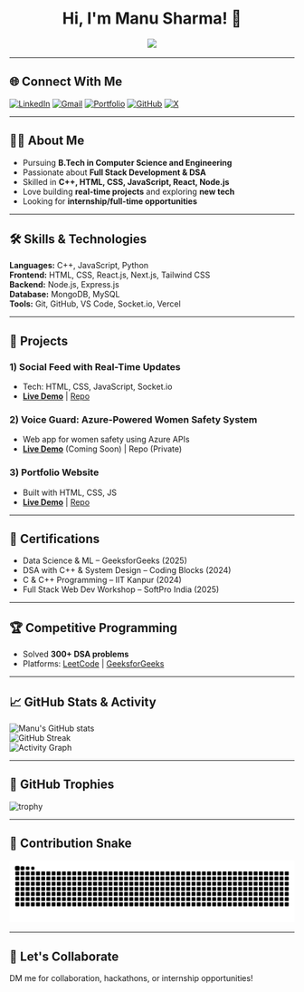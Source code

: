 <!-- Typing effect banner -->
<h1 align="center">
  Hi, I'm Manu Sharma! 👋
</h1>
<p align="center">
  <img src="https://readme-typing-svg.demolab.com?font=Fira+Code&weight=500&size=24&pause=1000&color=36BCF7&center=true&vCenter=true&width=500&lines=Aspiring+Full+Stack+Developer;C%2B%2B+%26+Web+Developer;DSA+Enthusiast;Always+Learning+New+Technologies">
</p>

---

## 🌐 **Connect With Me**

[![LinkedIn](https://img.shields.io/badge/LinkedIn-0077B5?style=for-the-badge&logo=linkedin&logoColor=white)](https://www.linkedin.com/in/manu-sharma8218/)
[![Gmail](https://img.shields.io/badge/Gmail-D14836?style=for-the-badge&logo=gmail&logoColor=white)](mailto:manusharma8164@gmail.com)
[![Portfolio](https://img.shields.io/badge/Portfolio-000000?style=for-the-badge&logo=react&logoColor=white)](https://my-portfolio1-flame-phi.vercel.app)
[![GitHub](https://img.shields.io/badge/GitHub-100000?style=for-the-badge&logo=github&logoColor=white)](https://github.com/ManuSharma82)
[![X](https://img.shields.io/badge/Twitter(X)-000000?style=for-the-badge&logo=x&logoColor=white)](https://x.com/ManuSharma1229)

---

## 👩‍💻 **About Me**
- Pursuing **B.Tech in Computer Science and Engineering**  
- Passionate about **Full Stack Development & DSA**  
- Skilled in **C++, HTML, CSS, JavaScript, React, Node.js**  
- Love building **real-time projects** and exploring **new tech**  
- Looking for **internship/full-time opportunities**  

---

## 🛠 **Skills & Technologies**

**Languages:** C++, JavaScript, Python  
**Frontend:** HTML, CSS, React.js, Next.js, Tailwind CSS  
**Backend:** Node.js, Express.js  
**Database:** MongoDB, MySQL  
**Tools:** Git, GitHub, VS Code, Socket.io, Vercel  

---

## 🚀 **Projects**

### 1) **Social Feed with Real-Time Updates**
- Tech: HTML, CSS, JavaScript, Socket.io  
- **[Live Demo](https://infinite-scroll-social-feed-with-re-eta.vercel.app)** | [Repo](https://github.com/ManuSharma82/infinite-scroll-social-feed)

### 2) **Voice Guard: Azure-Powered Women Safety System**
- Web app for women safety using Azure APIs  
- **[Live Demo](https://my-portfolio1-flame-phi.vercel.app)** (Coming Soon) | Repo (Private)

### 3) **Portfolio Website**
- Built with HTML, CSS, JS  
- **[Live Demo](https://my-portfolio1-flame-phi.vercel.app)** | [Repo](https://github.com/ManuSharma82)

---

## 📜 **Certifications**
- Data Science & ML – GeeksforGeeks (2025)  
- DSA with C++ & System Design – Coding Blocks (2024)  
- C & C++ Programming – IIT Kanpur (2024)  
- Full Stack Web Dev Workshop – SoftPro India (2025)  

---

## 🏆 **Competitive Programming**
- Solved **300+ DSA problems**  
- Platforms: [LeetCode](https://leetcode.com/u/manu-sharma/) | [GeeksforGeeks](https://www.geeksforgeeks.org/user/manusharrobi/)

---

## 📈 **GitHub Stats & Activity**

![Manu's GitHub stats](https://github-readme-stats.vercel.app/api?username=ManuSharma82&show_icons=true&theme=radical)  
![GitHub Streak](https://streak-stats.demolab.com?user=ManuSharma82&theme=radical&hide_border=true)  
![Activity Graph](https://github-readme-activity-graph.vercel.app/graph?username=ManuSharma82&theme=react-dark)

---

## 🏅 **GitHub Trophies**
![trophy](https://github-profile-trophy.vercel.app/?username=ManuSharma82&theme=radical&no-frame=true&row=1&column=7)

---

## 🐍 **Contribution Snake**
![snake gif](https://github.com/ManuSharma82/ManuSharma82/blob/output/github-contribution-grid-snake.svg)

---

## 🤝 **Let's Collaborate**
DM me for collaboration, hackathons, or internship opportunities!
